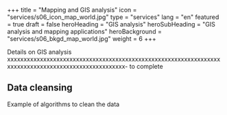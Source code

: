 +++
title = "Mapping and GIS analysis"
icon = "services/s06_icon_map_world.jpg"
type = "services"
lang = "en"
featured = true
draft = false
heroHeading = "GIS analysis"
heroSubHeading = "GIS analysis and mapping applications"
heroBackground = "services/s06_bkgd_map_world.jpg"
weight = 6
+++

Details on GIS analysis xxxxxxxxxxxxxxxxxxxxxxxxxxxxxxxxxxxxxxxxxxxxxxxxxxxxxxxxxxxxxxxxxxxxxxxxxxxxxxxxxxxxxxxxxxxxxxxxxxxxx- to complete

## Data cleansing

Example of algorithms to clean the data




